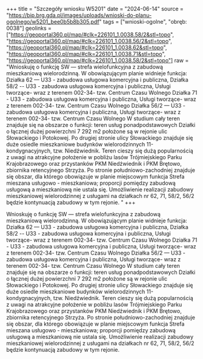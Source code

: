 +++
title = "Szczegóły wniosku W5201"
date = "2024-06-14"
source = "https://bip.brg.gda.pl/images/uploads/wnioski-do-planu-ogolnego/w5201_bee0b5b8b305.pdf"
tags = ["wnioski-ogolne", "obręb: 0038"]
geolinks = ["https://geoportal360.pl/map/#clk=226101_1.0038.58/2&stl=topo", "https://geoportal360.pl/map/#clk=226101_1.0038.56/2&stl=topo", "https://geoportal360.pl/map/#clk=226101_1.0038.62&stl=topo", "https://geoportal360.pl/map/#clk=226101_1.0038.71&stl=topo", "https://geoportal360.pl/map/#clk=226101_1.0038.58/2&stl=topo"]
raw = "Wnioskuję o funkcję SW — strefa wielofunkcyjna z zabudową mieszkaniową wielorodzinną. W obowiązującym planie widnieje funkcja: Działka 62 — U33 - zabudowa usługowa komercyjna i publiczna, Działka 58/2 -- U33 - zabudowa usługowa komercyjna i publiczna, Usługi tworzące- wraz z terenem 002-34- tzw. Centrum Czasu Wolnego Działka 71 - U33 - zabudowa usługowa komercyjna i publiczna, Usługi tworzące- wraz z terenem 002-34- tzw. Centrum Czasu Wolnego Działka 56/2 — U33 - zabudowa usługowa komercyjna i publiczna, Usługi tworzące- wraz z terenem 002-34- tzw. Centrum Czasu Wolnego W studium cały teren znajduje się na obszarze o funkcji: teren usług ponadpodstawowych Działki o łącznej dużej powierzchni 7 292 m2 położone są w rejonie ulic Słowackiego i Potokowej. Po drugiej stronie ulicy Słowackiego znajduje się duże osiedle mieszkaniowe budynków wielorodzinnych 11-kondygnacyjnych, tzw. Niedźwiednik. Teren cieszy się dużą popularnością z uwagi na atrakcyjne położenie w pobliżu lasów Trójmiejskiego Parku Krajobrazowego oraz przystanków PKM Niedźwiednik i PKM Brętowo, zbiornika retencyjnego Strzyża. Po stronie południowo-zachodniej znajduje się obszar, dla którego obowiązuje w planie miejscowym funkcja Strefa mieszana usługowo - mieszkaniowa; proporcji pomiędzy zabudową usługową a mieszkaniową nie ustala się. Umożliwienie realizacji zabudowy mieszkaniowej wielorodzinnej z usługami na działkach nr 62, 71, 58/2, 56/2 będzie kontynuacją zabudowy w tym rejonie. "
+++

Wnioskuję o funkcję SW — strefa wielofunkcyjna z zabudową mieszkaniową wielorodzinną.
W obowiązującym planie widnieje funkcja:
Działka 62 — U33 - zabudowa usługowa komercyjna i publiczna,
Działka 58/2 -- U33 - zabudowa usługowa komercyjna i publiczna, Usługi tworzące- wraz z terenem 002-34- tzw. Centrum
Czasu Wolnego
Działka 71 - U33 - zabudowa usługowa komercyjna i publiczna, Usługi tworzące- wraz z terenem 002-34- tzw. Centrum
Czasu Wolnego
Działka 56/2 — U33 - zabudowa usługowa komercyjna i publiczna, Usługi tworzące- wraz z terenem 002-34- tzw. Centrum
Czasu Wolnego
W studium cały teren znajduje się na obszarze o funkcji: teren usług ponadpodstawowych
Działki o łącznej dużej powierzchni 7 292 m2 położone są w rejonie ulic Słowackiego i Potokowej.
Po drugiej stronie ulicy Słowackiego znajduje się duże osiedle mieszkaniowe budynków wielorodzinnych
11-kondygnacyjnych, tzw. Niedźwiednik.
Teren cieszy się dużą popularnością z uwagi na atrakcyjne położenie w pobliżu lasów Trójmiejskiego Parku
Krajobrazowego oraz przystanków PKM Niedźwiednik i PKM Brętowo, zbiornika retencyjnego Strzyża.
Po stronie południowo-zachodniej znajduje się obszar, dla którego obowiązuje w planie miejscowym funkcja Strefa
mieszana usługowo - mieszkaniowa; proporcji pomiędzy zabudową usługową a mieszkaniową nie ustala się.
Umożliwienie realizacji zabudowy mieszkaniowej wielorodzinnej z usługami na działkach nr 62, 71, 58/2, 56/2 będzie
kontynuacją zabudowy w tym rejonie.



